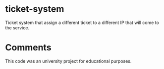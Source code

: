 # ticket-system
Ticket system that assign a different ticket to a different IP that will come to the service.

# Comments
This code was an university project for educational purposes.
